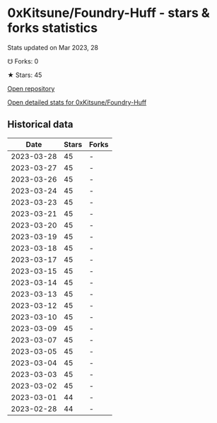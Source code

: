 # 0xKitsune/Foundry-Huff - stars & forks statistics

Stats updated on Mar 2023, 28

☋ Forks: 0

★ Stars: 45

[Open repository](https://github.com/0xKitsune/Foundry-Huff)

[Open detailed stats for 0xKitsune/Foundry-Huff](https://reviewgithub.com/rep/0xKitsune/Foundry-Huff)

## Historical data
| Date | Stars | Forks |
|------|-------|-------|
| 2023-03-28 | 45 | - | 
| 2023-03-27 | 45 | - | 
| 2023-03-26 | 45 | - | 
| 2023-03-24 | 45 | - | 
| 2023-03-23 | 45 | - | 
| 2023-03-21 | 45 | - | 
| 2023-03-20 | 45 | - | 
| 2023-03-19 | 45 | - | 
| 2023-03-18 | 45 | - | 
| 2023-03-17 | 45 | - | 
| 2023-03-15 | 45 | - | 
| 2023-03-14 | 45 | - | 
| 2023-03-13 | 45 | - | 
| 2023-03-12 | 45 | - | 
| 2023-03-10 | 45 | - | 
| 2023-03-09 | 45 | - | 
| 2023-03-07 | 45 | - | 
| 2023-03-05 | 45 | - | 
| 2023-03-04 | 45 | - | 
| 2023-03-03 | 45 | - | 
| 2023-03-02 | 45 | - | 
| 2023-03-01 | 44 | - | 
| 2023-02-28 | 44 | - | 

